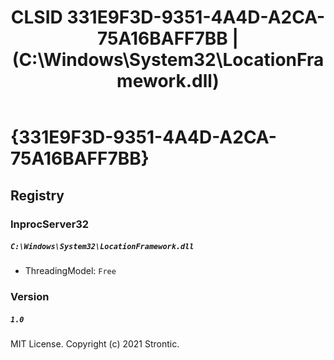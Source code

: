 ﻿---
title: "CLSID 331E9F3D-9351-4A4D-A2CA-75A16BAFF7BB | (C:\\Windows\\System32\\LocationFramework.dll)"
excerpt: What is COM-Object CLSID 331E9F3D-9351-4A4D-A2CA-75A16BAFF7BB?
---

# {331E9F3D-9351-4A4D-A2CA-75A16BAFF7BB}


## Registry


### InprocServer32

##### `C:\Windows\System32\LocationFramework.dll`
* ThreadingModel: `Free`

### Version

##### `1.0`

MIT License. Copyright (c) 2021 Strontic.



